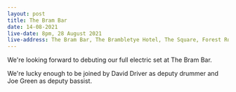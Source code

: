 ```yaml
---
layout: post
title: The Bram Bar
date: 14-08-2021
live-date: 8pm, 28 August 2021
live-address: The Bram Bar, The Brambletye Hotel, The Square, Forest Row, RH18 5EZ
---
```


We're looking forward to debuting our full electric set at The Bram Bar. 

We're lucky enough to be joined by David Driver as deputy drummer and Joe Green as deputy bassist.